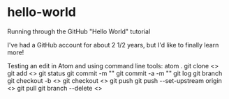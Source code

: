 # hello-world
Running through the GitHub "Hello World" tutorial

I've had a GitHub account for about 2 1/2 years, but I'd like to finally learn more!

Testing an edit in Atom and using command line tools:
atom .
git clone <>
git add <>
git status
git commit -m ""
git commit -a -m ""
git log
git branch
git checkout -b <>
git checkout <>
git push
git push --set-upstream origin <>
git pull
git branch --delete <>
